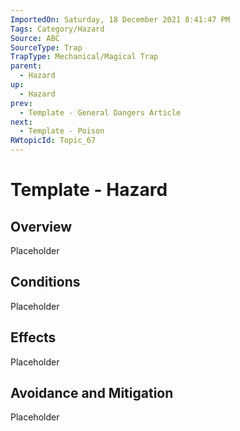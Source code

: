 ```yaml
---
ImportedOn: Saturday, 18 December 2021 8:41:47 PM
Tags: Category/Hazard
Source: ABC
SourceType: Trap
TrapType: Mechanical/Magical Trap
parent:
  - Hazard
up:
  - Hazard
prev:
  - Template - General Dangers Article
next:
  - Template - Poison
RWtopicId: Topic_67
---
```

# Template - Hazard
## Overview
Placeholder

## Conditions
Placeholder

## Effects
Placeholder

## Avoidance and Mitigation
Placeholder

